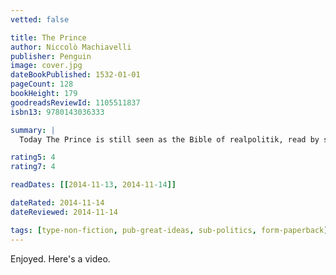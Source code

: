 ```yaml
---
vetted: false

title: The Prince
author: Niccolò Machiavelli
publisher: Penguin
image: cover.jpg
dateBookPublished: 1532-01-01
pageCount: 128
bookHeight: 179
goodreadsReviewId: 1105511837
isbn13: 9780143036333

summary: |
  Today The Prince is still seen as the Bible of realpolitik, read by strategists, businessmen and political animals everywhere as the ultimate guide to gaining and maintaining power in a dangerous world.

rating5: 4
rating7: 4

readDates: [[2014-11-13, 2014-11-14]]

dateRated: 2014-11-14
dateReviewed: 2014-11-14

tags: [type-non-fiction, pub-great-ideas, sub-politics, form-paperback]
---
```


Enjoyed. Here's a video.
